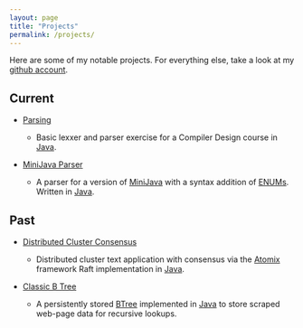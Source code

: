 ```yaml
---
layout: page
title: "Projects"
permalink: /projects/
---
```


Here are some of my notable projects. For everything else, take a look at my
[github account](https://github.com/Sdspier/).

## Current

- [Parsing](https://github.com/Sdspier/Parsing)
    - Basic lexxer and parser exercise for a Compiler Design course in [Java](http://docs.oracle.com/javase/7/docs/technotes/guides/language/).

- [MiniJava Parser](https://github.com/Sdspier/MiniJavaParser)
    - A parser for a version of [MiniJava](http://www.cambridge.org/resources/052182060X/) 
	  with a syntax addition of [ENUMs](https://docs.oracle.com/javase/tutorial/java/javaOO/enum.html). 
	  Written in [Java](http://docs.oracle.com/javase/7/docs/technotes/guides/language/).



## Past

- [Distributed Cluster Consensus](https://github.com/Sdspier/DistributedCluster)
	- Distributed cluster text application with consensus via the [Atomix](https://github.com/atomix) framework Raft implementation in [Java](http://docs.oracle.com/javase/7/docs/technotes/guides/language/).

- [Classic B Tree](https://github.com/Sdspier/BTreeApp)
	- A persistently stored [BTree](https://en.wikipedia.org/wiki/B-tree) implemented in [Java](http://docs.oracle.com/javase/7/docs/technotes/guides/language/) to store scraped web-page data for recursive lookups.